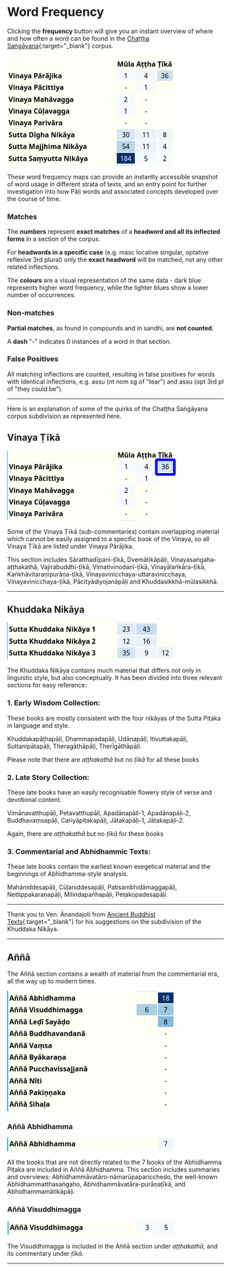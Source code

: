# Word Frequency

Clicking the **frequency** button will give you an instant overview of where and how often a word can be found in the [Chaṭṭha Saṅgāyana](https://www.tipitaka.org/){:target="_blank"} corpus.

![image](../pics/frequency/frequency-overview.png)

These word frequency maps can provide an instantly accessible snapshot of word usage in different strata of texts, and an entry point for further investigation into how Pāḷi words and associated concepts developed over the course of time.

### Matches

The **numbers** represent **exact matches** of a **headword and all its inflected forms** in a section of the corpus. 

For **headwords in a specific case** (e.g. masc locative singular, optative reflexive 3rd plural) only the **exact headword** will be matched, not any other related inflections. 

The **colours** are a visual representation of the same data - dark blue represents higher word frequency, while the lighter blues show a lower number of occurrences.

### Non-matches
**Partial matches**, as found in compounds and in sandhi, are **not counted**.

A **dash** "-" indicates 0 instances of a word in that section.

### False Positives

All matching inflections are counted, resulting in false positives for words with identical inflections, e.g. assu (nt nom sg of "tear") and assu (opt 3rd pl of "they could be").

---

Here is an explanation of some of the quirks of the Chaṭṭha Saṅgāyana corpus subdivision as represented here. 

## Vinaya Ṭīkā

![image](../pics/frequency/vinaya-ṭīkā.png)

Some of the Vinaya Ṭīkā (sub-commentaries) contain overlapping material which cannot be easily assigned to a specific book of the Vinaya, so all Vinaya Ṭīkā are listed under Vinaya Pārājika.

This section includes Sāratthadīpanī-ṭīkā, Dvemātikāpāḷi, Vinayasaṅgaha-aṭṭhakathā, Vajirabuddhi-ṭīkā, Vimativinodanī-ṭīkā, Vinayālaṅkāra-ṭīkā, Kaṅkhāvitaraṇīpurāṇa-ṭīkā, Vinayavinicchaya-uttaravinicchaya, Vinayavinicchaya-ṭīkā, Pācityādiyojanāpāḷi and Khuddasikkhā-mūlasikkhā.

---

##  Khuddaka Nikāya

![image](../pics/frequency/khuddaka.png)

The Khuddaka Nikāya contains much material that differs not only in linguistic style, but also conceptually. It has been divided into three relevant sections for easy reference:

### 1. Early Wisdom Collection:

These books are mostly consistent with the four nikāyas of the Sutta Piṭaka in language and style.

Khuddakapāṭhapāḷi, Dhammapadapāḷi, Udānapāḷi, Itivuttakapāḷi, Suttanipātapāḷi, Theragāthāpāḷi, Therīgāthāpāḷi.

Please note that there are *aṭṭhakathā* but no *ṭīkā* for all these books

### 2. Late Story Collection:

These late books have an easily recognisable flowery style of verse and devotional content. 

Vimānavatthupāḷi, Petavatthupāḷi, Apadānapāḷi-1, Apadānapāḷi-2, Buddhavaṃsapāḷi, Cariyāpiṭakapāḷi, Jātakapāḷi-1, Jātakapāḷi-2.

Again, there are *aṭṭhakathā* but no *ṭīkā* for these books

### 3. Commentarial and Abhidhammic Texts:

These late books contain the earliest known exegetical material and the beginnings of Abhidhamma-style analysis.

Mahāniddesapāḷi, Cūḷaniddesapāḷi, Paṭisambhidāmaggapāḷi, Nettippakaraṇapāḷi, Milindapañhapāḷi, Peṭakopadesapāḷi.

---

Thank you to Ven. Ānandajoti from [Ancient Buddhist Texts](https://www.ancient-buddhist-texts.net/){:target="_blank"} for his suggestions on the subdivision of the Khuddaka Nikāya. 

---

## Aññā

The Aññā section contains a wealth of material from the commentarial era, all the way up to modern times.

![image](../pics/frequency/aññā.png)

### Aññā Abhidhamma

![image](../pics/frequency/a%C3%B1%C3%B1%C4%81-abhidhamma.png)

All the books that are not directly related to the 7 books of the Abhidhamma Piṭaka are included in Aññā Abhidhamma. This section includes summaries and overviews:  Abhidhammāvatāro-nāmarūpaparicchedo, the well-known Abhidhammatthasaṅgaho, Abhidhammāvatāra-purāṇaṭīkā, and Abhidhammamātikāpāḷi.

### Aññā Visuddhimagga

![image](../pics/frequency/aññā-visuddhimagga.png)

The Visuddhimagga is included in the Aññā section under *aṭṭhakathā*, and its commentary under *ṭīkā*. 

---

